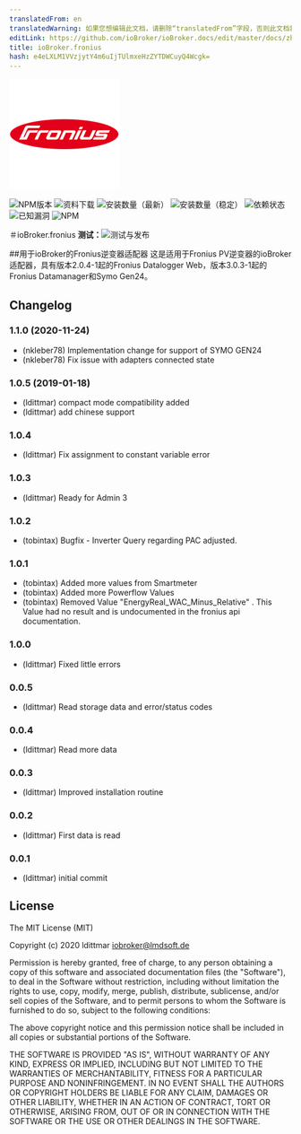 ```yaml
---
translatedFrom: en
translatedWarning: 如果您想编辑此文档，请删除“translatedFrom”字段，否则此文档将再次自动翻译
editLink: https://github.com/ioBroker/ioBroker.docs/edit/master/docs/zh-cn/adapterref/iobroker.fronius/README.md
title: ioBroker.fronius
hash: e4eLXLM1VVzjytY4m6uIjTUlmxeHzZYTDWCuyQ4Wcgk=
---
```

![商标](../../../en/adapterref/iobroker.fronius/admin/fronius.png)

![NPM版本](http://img.shields.io/npm/v/iobroker.fronius.svg)
![资料下载](https://img.shields.io/npm/dm/iobroker.fronius.svg)
![安装数量（最新）](http://iobroker.live/badges/fronius-installed.svg)
![安装数量（稳定）](http://iobroker.live/badges/fronius-stable.svg)
![依赖状态](https://img.shields.io/david/ldittmar81/iobroker.fronius.svg)
![已知漏洞](https://snyk.io/test/github/ldittmar81/ioBroker.fronius/badge.svg)
![NPM](https://nodei.co/npm/iobroker.fronius.png?downloads=true)

＃ioBroker.fronius
**测试：**![测试与发布](https://github.com/ldittmar81/ioBroker.fronius/workflows/Test%20and%20Release/badge.svg)

##用于ioBroker的Fronius逆变器适配器
这是适用于Fronius PV逆变器的ioBroker适配器，具有版本2.0.4-1起的Fronius Datalogger Web，版本3.0.3-1起的Fronius Datamanager和Symo Gen24。

## Changelog

### 1.1.0 (2020-11-24)
* (nkleber78) Implementation change for support of SYMO GEN24
* (nkleber78) Fix issue with adapters connected state

### 1.0.5 (2019-01-18)
* (ldittmar) compact mode compatibility added
* (ldittmar) add chinese support

### 1.0.4
* (ldittmar) Fix assignment to constant variable error

### 1.0.3
* (ldittmar) Ready for Admin 3

### 1.0.2
* (tobintax) Bugfix - Inverter Query regarding PAC adjusted.

### 1.0.1
* (tobintax) Added more values from Smartmeter
* (tobintax) Added more Powerflow Values
* (tobintax) Removed Value "EnergyReal_WAC_Minus_Relative" . This Value had no result and is undocumented in the fronius api documentation.

### 1.0.0
* (ldittmar) Fixed little errors

### 0.0.5
* (ldittmar) Read storage data and error/status codes

### 0.0.4
* (ldittmar) Read more data

### 0.0.3
* (ldittmar) Improved installation routine

### 0.0.2
* (ldittmar) First data is read

### 0.0.1
* (ldittmar) initial commit

## License
The MIT License (MIT)

Copyright (c) 2020 ldittmar <iobroker@lmdsoft.de>

Permission is hereby granted, free of charge, to any person obtaining a copy
of this software and associated documentation files (the "Software"), to deal
in the Software without restriction, including without limitation the rights
to use, copy, modify, merge, publish, distribute, sublicense, and/or sell
copies of the Software, and to permit persons to whom the Software is
furnished to do so, subject to the following conditions:

The above copyright notice and this permission notice shall be included in
all copies or substantial portions of the Software.

THE SOFTWARE IS PROVIDED "AS IS", WITHOUT WARRANTY OF ANY KIND, EXPRESS OR
IMPLIED, INCLUDING BUT NOT LIMITED TO THE WARRANTIES OF MERCHANTABILITY,
FITNESS FOR A PARTICULAR PURPOSE AND NONINFRINGEMENT. IN NO EVENT SHALL THE
AUTHORS OR COPYRIGHT HOLDERS BE LIABLE FOR ANY CLAIM, DAMAGES OR OTHER
LIABILITY, WHETHER IN AN ACTION OF CONTRACT, TORT OR OTHERWISE, ARISING FROM,
OUT OF OR IN CONNECTION WITH THE SOFTWARE OR THE USE OR OTHER DEALINGS IN
THE SOFTWARE.